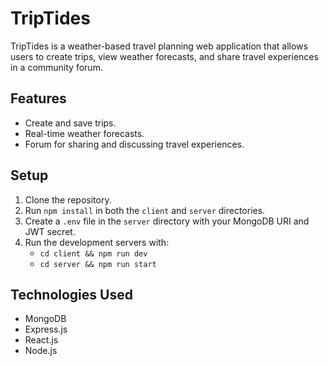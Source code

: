 # TripTides

TripTides is a weather-based travel planning web application that allows users to create trips, view weather forecasts, and share travel experiences in a community forum.

## Features
- Create and save trips.
- Real-time weather forecasts.
- Forum for sharing and discussing travel experiences.

## Setup
1. Clone the repository.
2. Run `npm install` in both the `client` and `server` directories.
3. Create a `.env` file in the `server` directory with your MongoDB URI and JWT secret.
4. Run the development servers with:
   - `cd client && npm run dev`
   - `cd server && npm run start`

## Technologies Used
- MongoDB
- Express.js
- React.js
- Node.js
